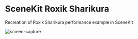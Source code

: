 # SceneKit Roxik Sharikura
Recreation of Roxik Sharikura performance example in SceneKit

![screen-capture](https://user-images.githubusercontent.com/1213591/102724763-8f07ff80-42d7-11eb-881d-e92cc9234541.png)

